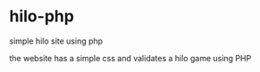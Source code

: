 # hilo-php
simple hilo site using php

the website has a simple css and validates a hilo game using PHP
